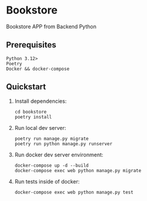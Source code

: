 # Bookstore

Bookstore APP from Backend Python

## Prerequisites

```
Python 3.12>
Poetry
Docker && docker-compose

```

## Quickstart

1. Install dependencies:

   ```shell
   cd bookstore
   poetry install
   ```

2. Run local dev server:

   ```shell
   poetry run manage.py migrate
   poetry run python manage.py runserver
   ```
   
3. Run docker dev server environment:

   ```shell
   docker-compose up -d --build 
   docker-compose exec web python manage.py migrate
   ```

4. Run tests inside of docker:

   ```shell
   docker-compose exec web python manage.py test
   ```